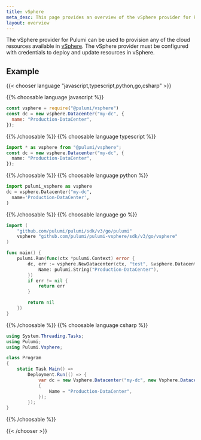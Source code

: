 ```yaml
---
title: vSphere
meta_desc: This page provides an overview of the vSphere provider for Pulumi.
layout: overview
---
```


The vSphere provider for Pulumi can be used to provision any of the cloud resources available in [vSphere](https://www.vmware.com/products/vsphere.html).
The vSphere provider must be configured with credentials to deploy and update resources in vSphere.

## Example

{{< chooser language "javascript,typescript,python,go,csharp" >}}

{{% choosable language javascript %}}

```javascript
const vsphere = require("@pulumi/vsphere")
const dc = new vsphere.Datacenter("my-dc", {
  name: "Production-DataCenter",
});
```

{{% /choosable %}}
{{% choosable language typescript %}}

```typescript
import * as vsphere from "@pulumi/vsphere";
const dc = new vsphere.Datacenter("my-dc", {
  name: "Production-DataCenter",
});
```

{{% /choosable %}}
{{% choosable language python %}}

```python
import pulumi_vsphere as vsphere
dc = vsphere.Datacenter("my-dc",
  name='Production-DataCenter',
)
```

{{% /choosable %}}
{{% choosable language go %}}

```go
import (
	"github.com/pulumi/pulumi/sdk/v3/go/pulumi"
	vsphere "github.com/pulumi/pulumi-vsphere/sdk/v3/go/vsphere"
)

func main() {
	pulumi.Run(func(ctx *pulumi.Context) error {
		dc, err := vsphere.NewDatacenter(ctx, "test", &vsphere.DatacenterArgs{
			Name: pulumi.String("Production-DataCenter"),
		})
		if err != nil {
			return err
		}

		return nil
	})
}
```

{{% /choosable %}}
{{% choosable language csharp %}}

```csharp
using System.Threading.Tasks;
using Pulumi;
using Pulumi.Vsphere;

class Program
{
    static Task Main() =>
        Deployment.Run(() => {
            var dc = new Vsphere.Datacenter("my-dc", new Vsphere.DatacenterArgs
            {
                Name = "Production-DataCenter",
            });
        });
}
```

{{% /choosable %}}

{{< /chooser >}}
